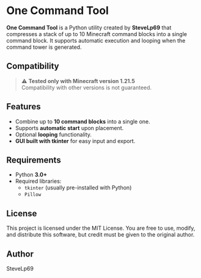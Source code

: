 # One Command Tool

**One Command Tool** is a Python utility created by **SteveLp69** that compresses a stack of up to 10 Minecraft command blocks into a single command block. It supports automatic execution and looping when the command tower is generated.

## Compatibility

> ⚠️ **Tested only with Minecraft version 1.21.5**  
> Compatibility with other versions is not guaranteed.

## Features

- Combine up to **10 command blocks** into a single one.
- Supports **automatic start** upon placement.
- Optional **looping** functionality.
- **GUI built with tkinter** for easy input and export.

## Requirements

- Python **3.0+**
- Required libraries:
  - `tkinter` (usually pre-installed with Python)
  - `Pillow`

## License
This project is licensed under the MIT License.
You are free to use, modify, and distribute this software, but credit must be given to the original author.

## Author
SteveLp69